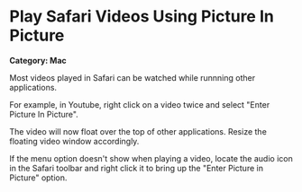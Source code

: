 # Play Safari Videos Using Picture In Picture

__Category: Mac__

Most videos played in Safari can be watched while runnning other applications.

For example, in Youtube, right click on a video twice and select "Enter Picture In Picture".

The video will now float over the top of other applications. Resize the floating video window accordingly.

If the menu option doesn't show when playing a video, locate the audio icon in the Safari toolbar and right click it to bring up the "Enter Picture in Picture" option.
